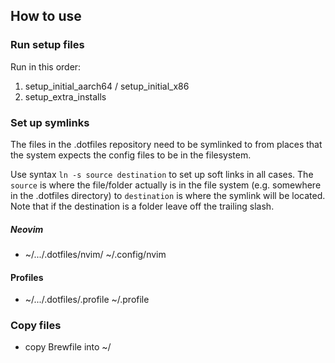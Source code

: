 ## How to use 

### Run setup files
Run in this order:
1. setup_initial_aarch64 / setup_initial_x86
2. setup_extra_installs

### Set up symlinks
The files in the .dotfiles repository need to be symlinked to from places
that the system expects the config files to be in the filesystem. 

Use syntax `ln -s source destination` to set up soft links in all cases. The
`source` is where the file/folder actually is in the file system (e.g. 
somewhere in the .dotfiles directory) to `destination` is where the symlink
will be located. Note that if the destination is a folder leave off the 
trailing slash. 

##### Neovim
- ~/.../.dotfiles/nvim/ ~/.config/nvim 

#### Profiles
- ~/.../.dotfiles/.profile ~/.profile

### Copy files
- copy Brewfile into ~/
